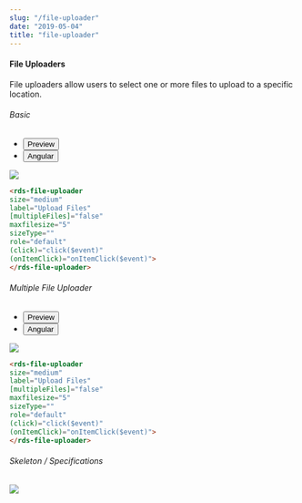 ```yaml
---
slug: "/file-uploader"
date: "2019-05-04"
title: "file-uploader"
---
```


<!-- CSS only -->
<link href="https://cdn.jsdelivr.net/npm/bootstrap@5.1.3/dist/css/bootstrap.min.css" rel="stylesheet" integrity="sha384-1BmE4kWBq78iYhFldvKuhfTAU6auU8tT94WrHftjDbrCEXSU1oBoqyl2QvZ6jIW3" crossorigin="anonymous">
<link rel="stylesheet" href="../../../../../../../raaghu/src/assets/css/style-elements.css">
<link rel="stylesheet" href="../../../../../../../raaghu/src/assets/css/main.css">

#### File Uploaders

<p class="checkbox-def">File uploaders allow users to select one or more files to upload to a specific location.</p>

<section class="py-4">
    <h6>Basic</h6>
    <div class="py-3">
      <div class="cust-tabs">
        <ul class="nav nav-tabs" id="myTab" role="tablist">
          <li class="nav-item" role="presentation">
            <button class="nav-link active" id="PreviewBasic-tab" data-bs-toggle="tab" data-bs-target="#PreviewBasic" type="button" role="tab" aria-controls="PreviewBasic" aria-selected="true">Preview </button>
          </li>
          <li class="nav-item" role="presentation">
            <button class="nav-link" id="AngularBasic-tab" data-bs-toggle="tab" data-bs-target="#AngularBasic" type="button" role="tab" aria-controls="AngularBasic" aria-selected="false"><i class="bi bi-code-slash" style="font-size:1.0rem"></i>Angular</button>
          </li>
        </ul>
      </div>
      <div class="tab-content card border" id="myTabContent">
        <div class="tab-pane fade show active" id="PreviewBasic" role="tabpanel" aria-labelledby="PreviewBasic-tab">
          <div class="contents bg-light p-5">
            <div class="row">
               <div class="contents bg-light p-5">
                   <img src="/images/file-uploader-basic.png" class="img-thumbnail w-75">
            </div>
          </div>
        </div>
        <div class="tab-pane fade show" id="AngularBasic" role="tabpanel" aria-labelledby="AngularBasic-tab">
          <div class="contents bg-code">
<div class="row  m-0 p-4">

```html
<rds-file-uploader
size="medium"
label="Upload Files"
[multipleFiles]="false"
maxfilesize="5"
sizeType=""
role="default"
(click)="click($event)"
(onItemClick)="onItemClick($event)">
</rds-file-uploader>
```

</div>
          </div>
        </div>
      </div>
    </div>
  </section>

<section class="py-4">
    <h6>Multiple File Uploader</h6>
    <div class="py-3">
      <div class="cust-tabs">
        <ul class="nav nav-tabs" id="myTab" role="tablist">
          <li class="nav-item" role="presentation">
            <button class="nav-link active" id="PreviewMultiple-tab" data-bs-toggle="tab" data-bs-target="#PreviewMultiple" type="button" role="tab" aria-controls="PreviewMultiple" aria-selected="true">Preview </button>
          </li>
          <li class="nav-item" role="presentation">
            <button class="nav-link" id="AngularMultiple-tab" data-bs-toggle="tab" data-bs-target="#AngularMultiple" type="button" role="tab" aria-controls="AngularMultiple" aria-selected="false"><i class="bi bi-code-slash" style="font-size:1.0rem"></i>Angular</button>
          </li>
        </ul>
      </div>
      <div class="tab-content card border" id="myTabContent">
        <div class="tab-pane fade show active" id="PreviewMultiple" role="tabpanel" aria-labelledby="PreviewMultiple-tab">
          <div class="contents bg-light p-5">
            <div class="row">
               <div class="contents bg-light p-5">
                                       <div class="row">
                                           <img src="/images/file-uploader-advanced.png" class="img-thumbnail w-75">
                                       </div>
            </div>
          </div>
        </div>
        <div class="tab-pane fade show" id="AngularMultiple" role="tabpanel" aria-labelledby="AngularMultiple-tab">
          <div class="contents bg-light">
<div class="row bg-dark text-white m-0 p-4">

```html
<rds-file-uploader
size="medium"
label="Upload Files"
[multipleFiles]="false"
maxfilesize="5"
sizeType=""
role="default"
(click)="click($event)"
(onItemClick)="onItemClick($event)">
</rds-file-uploader>
```

</div>
          </div>
        </div>
      </div>
    </div>
  </section>


<section class="py-4">
                        <h6>
                           Skeleton / Specifications
                        </h6>
                        <div class="py-3">
                              <!-- Tab panes -->
                              <div class="card border p-5">
                                 <div class="row">
                                    <div class="col-md-12">
                                       <img src="https://portal.raaghu.io/images/components/_file-uploaders/img-1.png" class="img-fluid">
                                    </div> 
                                 </div>
                              </div>
                        </div>
                     </section>